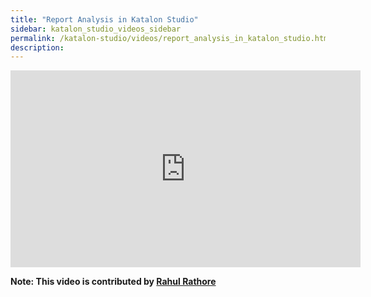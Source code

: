 ```yaml
---
title: "Report Analysis in Katalon Studio"
sidebar: katalon_studio_videos_sidebar
permalink: /katalon-studio/videos/report_analysis_in_katalon_studio.html
description: 
---
```

<iframe width="560" height="315" src="https://www.youtube.com/embed/RltiO5G4I0Y" title="YouTube video player" frameborder="0" allow="accelerometer; autoplay; clipboard-write; encrypted-media; gyroscope; picture-in-picture" allowfullscreen></iframe>

**Note: This video is contributed by [Rahul Rathore](https://www.youtube.com/user/fluxay44)**